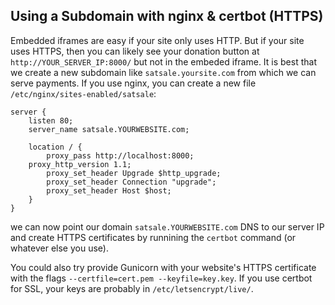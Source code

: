 ## Using a Subdomain with nginx & certbot (HTTPS)
Embedded iframes are easy if your site only uses HTTP. But if your site uses HTTPS, then you can likely see your donation button at `http://YOUR_SERVER_IP:8000/` but not in the embeded iframe. It is best that we create a new subdomain like `satsale.yoursite.com` from which we can serve payments. If you use nginx, you can create a new file `/etc/nginx/sites-enabled/satsale`:
```
server {
    listen 80;
    server_name satsale.YOURWEBSITE.com;

    location / {
        proxy_pass http://localhost:8000;
	proxy_http_version 1.1;
        proxy_set_header Upgrade $http_upgrade;
        proxy_set_header Connection "upgrade";
        proxy_set_header Host $host;
    }
}
```
we can now point our domain `satsale.YOURWEBSITE.com` DNS to our server IP and create HTTPS certificates by runnining the `certbot` command (or whatever else you use).

You could also try provide Gunicorn with your website's HTTPS certificate with the flags `--certfile=cert.pem --keyfile=key.key`. If you use certbot for SSL, your keys are probably in `/etc/letsencrypt/live/`.
